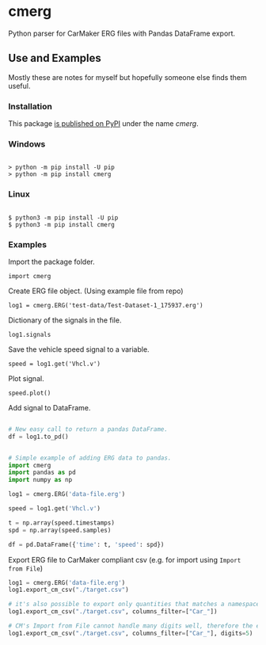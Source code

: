 # cmerg
Python parser for CarMaker ERG files with Pandas DataFrame export.

##

## Use and Examples

Mostly these are notes for myself but hopefully someone else finds them useful.

### Installation

This package [is published on PyPI](https://pypi.org/project/cmerg/) under the name _cmerg_.

### Windows
``` shell

> python -m pip install -U pip
> python -m pip install cmerg

```
### Linux
``` shell

$ python3 -m pip install -U pip
$ python3 -m pip install cmerg

```

### Examples

Import the package folder.

``` import cmerg ```

Create ERG file object. (Using example file from repo)

``` log1 = cmerg.ERG('test-data/Test-Dataset-1_175937.erg') ```

Dictionary of the signals in the file.

``` log1.signals ```

Save the vehicle speed signal to a variable.

``` speed = log1.get('Vhcl.v') ```

Plot signal.

``` speed.plot() ```

Add signal to DataFrame.

``` python

# New easy call to return a pandas DataFrame.
df = log1.to_pd()

```

``` python

# Simple example of adding ERG data to pandas.
import cmerg
import pandas as pd
import numpy as np

log1 = cmerg.ERG('data-file.erg')

speed = log1.get('Vhcl.v')

t = np.array(speed.timestamps)
spd = np.array(speed.samples)

df = pd.DataFrame({'time': t, 'speed': spd})

```

Export ERG file to CarMaker compliant csv (e.g. for import using `Import from File`)

```python
log1 = cmerg.ERG('data-file.erg')
log1.export_cm_csv("./target.csv")

# it's also possible to export only quantities that matches a namespace:
log1.export_cm_csv("./target.csv", columns_filter=["Car_"])

# CM's Import from File cannot handle many digits well, therefore the exported values are rounded. The number of digits can be sepcified:
log1.export_cm_csv("./target.csv", columns_filter=["Car_"], digits=5)
```
